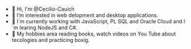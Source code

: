 - 👋 Hi, I'm @Cecilio-Cauich
- 👀 I’m interested in web delopment and desktop applications.
- 🌱 I´m currently working with JavaScript, PL SQL and Oracle Cloud and I´m learing NodeJS and C#.
- 🚀 My hobbies area reading books, watch videos on You Tube about tecologies and practicing boxig.
<!---
Cecilio-Cauich/Cecilio-Cauich is a ✨ special ✨ repository because its `README.md` (this file) appears on your GitHub profile.
You can click the Preview link to take a look at your changes.
--->
